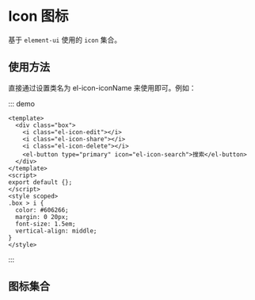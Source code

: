 # Icon 图标

基于 `element-ui` 使用的 `icon` 集合。

## 使用方法

直接通过设置类名为 el-icon-iconName 来使用即可。例如：

::: demo

```vue
<template>
  <div class="box">
    <i class="el-icon-edit"></i>
    <i class="el-icon-share"></i>
    <i class="el-icon-delete"></i>
    <el-button type="primary" icon="el-icon-search">搜索</el-button>
  </div>
</template>
<script>
export default {};
</script>
<style scoped>
.box > i {
  color: #606266;
  margin: 0 20px;
  font-size: 1.5em;
  vertical-align: middle;
}
</style>
```

:::

## 图标集合

<icons-demo1 />
